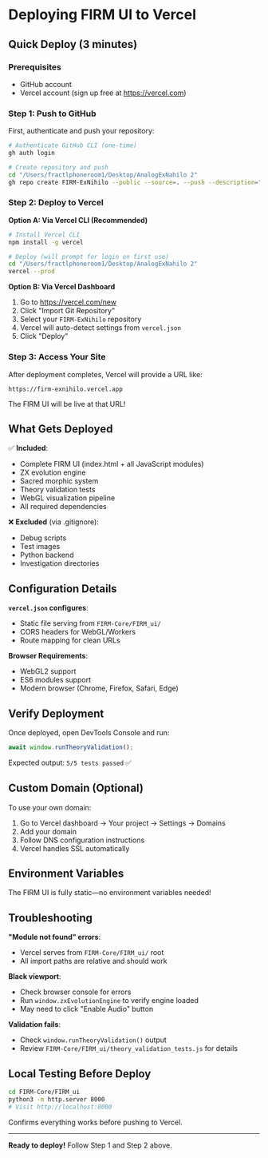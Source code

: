 # Deploying FIRM UI to Vercel

## Quick Deploy (3 minutes)

### Prerequisites
- GitHub account
- Vercel account (sign up free at https://vercel.com)

### Step 1: Push to GitHub

First, authenticate and push your repository:

```bash
# Authenticate GitHub CLI (one-time)
gh auth login

# Create repository and push
cd "/Users/fractlphoneroom1/Desktop/AnalogExNahilo 2"
gh repo create FIRM-ExNihilo --public --source=. --push --description="Theory-first framework for recursive emergence and consciousness bootstrapping"
```

### Step 2: Deploy to Vercel

**Option A: Via Vercel CLI (Recommended)**

```bash
# Install Vercel CLI
npm install -g vercel

# Deploy (will prompt for login on first use)
cd "/Users/fractlphoneroom1/Desktop/AnalogExNahilo 2"
vercel --prod
```

**Option B: Via Vercel Dashboard**

1. Go to https://vercel.com/new
2. Click "Import Git Repository"
3. Select your `FIRM-ExNihilo` repository
4. Vercel will auto-detect settings from `vercel.json`
5. Click "Deploy"

### Step 3: Access Your Site

After deployment completes, Vercel will provide a URL like:
```
https://firm-exnihilo.vercel.app
```

The FIRM UI will be live at that URL!

## What Gets Deployed

✅ **Included**:
- Complete FIRM UI (index.html + all JavaScript modules)
- ZX evolution engine
- Sacred morphic system
- Theory validation tests
- WebGL visualization pipeline
- All required dependencies

❌ **Excluded** (via .gitignore):
- Debug scripts
- Test images
- Python backend
- Investigation directories

## Configuration Details

**`vercel.json` configures**:
- Static file serving from `FIRM-Core/FIRM_ui/`
- CORS headers for WebGL/Workers
- Route mapping for clean URLs

**Browser Requirements**:
- WebGL2 support
- ES6 modules support
- Modern browser (Chrome, Firefox, Safari, Edge)

## Verify Deployment

Once deployed, open DevTools Console and run:
```javascript
await window.runTheoryValidation();
```

Expected output: `5/5 tests passed` ✅

## Custom Domain (Optional)

To use your own domain:
1. Go to Vercel dashboard → Your project → Settings → Domains
2. Add your domain
3. Follow DNS configuration instructions
4. Vercel handles SSL automatically

## Environment Variables

The FIRM UI is fully static—no environment variables needed!

## Troubleshooting

**"Module not found" errors**:
- Vercel serves from `FIRM-Core/FIRM_ui/` root
- All import paths are relative and should work

**Black viewport**:
- Check browser console for errors
- Run `window.zxEvolutionEngine` to verify engine loaded
- May need to click "Enable Audio" button

**Validation fails**:
- Check `window.runTheoryValidation()` output
- Review `FIRM-Core/FIRM_ui/theory_validation_tests.js` for details

## Local Testing Before Deploy

```bash
cd FIRM-Core/FIRM_ui
python3 -m http.server 8000
# Visit http://localhost:8000
```

Confirms everything works before pushing to Vercel.

---

**Ready to deploy!** Follow Step 1 and Step 2 above.

